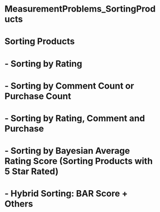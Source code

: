 # MeasurementProblems_SortingProducts


# Sorting Products
# - Sorting by Rating
# - Sorting by Comment Count or Purchase Count
# - Sorting by Rating, Comment and Purchase
# - Sorting by Bayesian Average Rating Score (Sorting Products with 5 Star Rated)
# - Hybrid Sorting: BAR Score + Others
